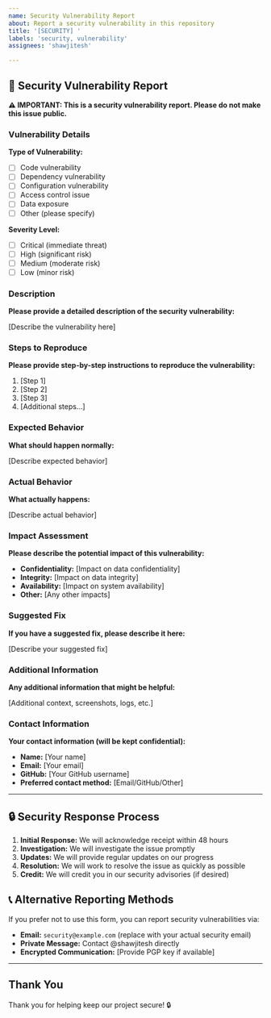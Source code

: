 ```yaml
---
name: Security Vulnerability Report
about: Report a security vulnerability in this repository
title: '[SECURITY] '
labels: 'security, vulnerability'
assignees: 'shawjitesh'

---
```


## 🚨 Security Vulnerability Report

**⚠️ IMPORTANT: This is a security vulnerability report. Please do not make this issue public.**

### Vulnerability Details

**Type of Vulnerability:**
- [ ] Code vulnerability
- [ ] Dependency vulnerability
- [ ] Configuration vulnerability
- [ ] Access control issue
- [ ] Data exposure
- [ ] Other (please specify)

**Severity Level:**
- [ ] Critical (immediate threat)
- [ ] High (significant risk)
- [ ] Medium (moderate risk)
- [ ] Low (minor risk)

### Description

**Please provide a detailed description of the security vulnerability:**

[Describe the vulnerability here]

### Steps to Reproduce

**Please provide step-by-step instructions to reproduce the vulnerability:**

1. [Step 1]
2. [Step 2]
3. [Step 3]
4. [Additional steps...]

### Expected Behavior

**What should happen normally:**

[Describe expected behavior]

### Actual Behavior

**What actually happens:**

[Describe actual behavior]

### Impact Assessment

**Please describe the potential impact of this vulnerability:**

- **Confidentiality:** [Impact on data confidentiality]
- **Integrity:** [Impact on data integrity]
- **Availability:** [Impact on system availability]
- **Other:** [Any other impacts]

### Suggested Fix

**If you have a suggested fix, please describe it here:**

[Describe your suggested fix]

### Additional Information

**Any additional information that might be helpful:**

[Additional context, screenshots, logs, etc.]

### Contact Information

**Your contact information (will be kept confidential):**
- **Name:** [Your name]
- **Email:** [Your email]
- **GitHub:** [Your GitHub username]
- **Preferred contact method:** [Email/GitHub/Other]

---

## 🔒 Security Response Process

1. **Initial Response:** We will acknowledge receipt within 48 hours
2. **Investigation:** We will investigate the issue promptly
3. **Updates:** We will provide regular updates on our progress
4. **Resolution:** We will work to resolve the issue as quickly as possible
5. **Credit:** We will credit you in our security advisories (if desired)

## 📞 Alternative Reporting Methods

If you prefer not to use this form, you can report security vulnerabilities via:

- **Email:** `security@example.com` (replace with your actual security email)
- **Private Message:** Contact @shawjitesh directly
- **Encrypted Communication:** [Provide PGP key if available]

---

## Thank You

Thank you for helping keep our project secure! 🔒
